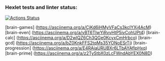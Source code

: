 ### Hexlet tests and linter status:
[![Actions Status](https://github.com/DevikaTevotia/python-project-49/workflows/hexlet-check/badge.svg)](https://github.com/DevikaTevotia/python-project-49/actions)

[brain-games] (https://asciinema.org/a/CjKd6iHMyVFaCs3kcIYXj4AcM)
[brain-even] (https://asciinema.org/a/vBT6TIwYiRvvHtP5ivCohUPt4)
[brain-calc] (https://asciinema.org/a/D2wlQZ6Ch3QGe0KcyxCmHrbco)
[brain-gcd] (https://asciinema.org/a/bZ0KnkFFS2tqMs35YONoESrTj)
[brain-progression] (https://asciinema.org/a/E4RAiaURUBXr6LTbAYAflpHxq)
[brain-prime] (https://asciinema.org/a/z2TyStbX0zLcFWndAbYEX0N8D)

